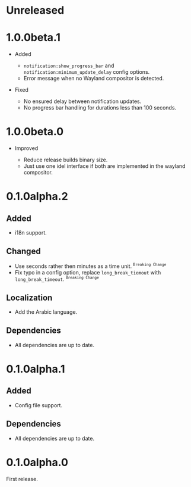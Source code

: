 # Unreleased

# 1.0.0beta.1

- Added

  - `notification:show_progress_bar` and `notification:minimum_update_delay` config options.
  - Error message when no Wayland compositor is detected.

- Fixed

  - No ensured delay between notification updates.
  - No progress bar handling for durations less than 100 seconds.

# 1.0.0beta.0

- Improved

  - Reduce release builds binary size.
  - Just use one idel interface if both are implemented in the wayland compositor.

# 0.1.0alpha.2

## Added

- i18n support.

## Changed

- Use seconds rather then minutes as a time unit. <sup>`Breaking Change`</sup>
- Fix typo in a config option, replace `long_break_tiemout` with `long_break_timeout`. <sup>`Breaking Change`</sup>

## Localization

- Add the Arabic language.

## Dependencies

- All dependencies are up to date.

# 0.1.0alpha.1

## Added

- Config file support.

## Dependencies

- All dependencies are up to date.

# 0.1.0alpha.0

First release.
